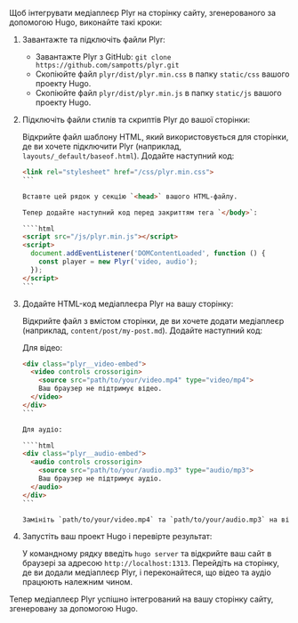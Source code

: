Щоб інтегрувати медіаплеєр Plyr на сторінку сайту, згенерованого за допомогою Hugo, виконайте такі кроки:

1. Завантажте та підключіть файли Plyr:

   - Завантажте Plyr з GitHub: `git clone https://github.com/sampotts/plyr.git`
   - Скопіюйте файл `plyr/dist/plyr.min.css` в папку `static/css` вашого проекту Hugo.
   - Скопіюйте файл `plyr/dist/plyr.min.js` в папку `static/js` вашого проекту Hugo.

2. Підключіть файли стилів та скриптів Plyr до вашої сторінки:

   Відкрийте файл шаблону HTML, який використовується для сторінки, де ви хочете підключити Plyr (наприклад, `layouts/_default/baseof.html`). Додайте наступний код:

   ````html
   <link rel="stylesheet" href="/css/plyr.min.css">
   ```

   Вставте цей рядок у секцію `<head>` вашого HTML-файлу.

   Тепер додайте наступний код перед закриттям тега `</body>`:

   ````html
   <script src="/js/plyr.min.js"></script>
   <script>
     document.addEventListener('DOMContentLoaded', function () {
       const player = new Plyr('video, audio');
     });
   </script>
   ```

3. Додайте HTML-код медіаплеєра Plyr на вашу сторінку:

   Відкрийте файл з вмістом сторінки, де ви хочете додати медіаплеєр (наприклад, `content/post/my-post.md`). Додайте наступний код:

   Для відео:

   ````html
   <div class="plyr__video-embed">
     <video controls crossorigin>
       <source src="path/to/your/video.mp4" type="video/mp4">
       Ваш браузер не підтримує відео.
     </video>
   </div>
   ```

   Для аудіо:

   ````html
   <div class="plyr__audio-embed">
     <audio controls crossorigin>
       <source src="path/to/your/audio.mp3" type="audio/mp3">
       Ваш браузер не підтримує аудіо.
     </audio>
   </div>
   ```

   Замініть `path/to/your/video.mp4` та `path/to/your/audio.mp3` на відповідні шляхи до вашого відео та аудіо.

4. Запустіть ваш проект Hugo і перевірте результат:

   У командному рядку введіть `hugo server` та відкрийте ваш сайт в браузері за адресою `http://localhost:1313`. Перейдіть на сторінку, де ви додали медіаплеєр Plyr, і переконайтеся, що відео та аудіо працюють належним чином.

Тепер медіаплеєр Plyr успішно інтегрований на вашу сторінку сайту, згенеровану за допомогою Hugo.